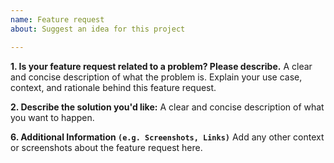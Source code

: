 ```yaml
---
name: Feature request
about: Suggest an idea for this project

---
```


**1. Is your feature request related to a problem? Please describe.**
A clear and concise description of what the problem is. Explain your use case, context, and rationale behind this feature request.

**2. Describe the solution you'd like:**
A clear and concise description of what you want to happen.

**6. Additional Information `(e.g. Screenshots, Links)`**
Add any other context or screenshots about the feature request here.
